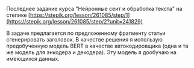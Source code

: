Последнее задание курса "Нейронные сеит и обработка текста" на степике [https://stepik.org/lesson/261085/step/1](https://stepik.org/lesson/261085/step/2?unit=241829)

В задаче предлагается по предложенному фрагменту статьи сгенерировать заголовок. В качестве решения я использую предобученную модель BERT в качестве автокодировщика (одна и та же модель для энкодера и декодера). Эту модель я дообучаю на имеющихся данных.
